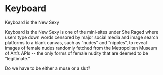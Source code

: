 # Keyboard
Keyboard is the New Sexy 

Keyboard is the New Sexy is one of the mini-sites under She Raged where users type down words censored by major social media and image search platforms to a blank canvas, such as “nudes” and “nipples”, to reveal images of female nudes randomly fetched from the Metropolitan Museum of Art’s APIs -- the only forms of female nudity that are deemed to be “legitimate.” 

Do we have to be either a muse or a slut? 
